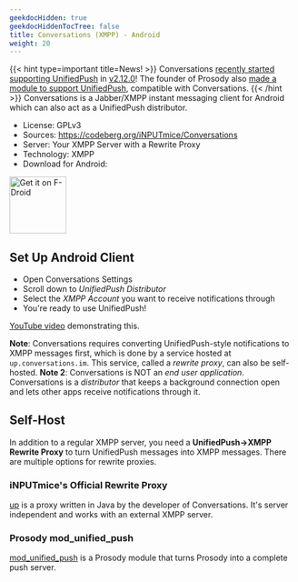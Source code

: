 ```yaml
---
geekdocHidden: true
geekdocHiddenTocTree: false
title: Conversations (XMPP) - Android
weight: 20
---
```

{{< hint type=important title=News! >}}
Conversations [recently started supporting UnifiedPush](https://gultsch.social/@daniel/109630522775489629) in [v2.12.0](https://codeberg.org/iNPUTmice/Conversations/src/branch/master/CHANGELOG.md)!
The founder of Prosody also [made a module to support UnifiedPush](https://floss.social/@mattj/109666686416465083), compatible with Conversations.
{{< /hint >}}
Conversations is a Jabber/XMPP instant messaging client for Android which can also act as a UnifiedPush distributor.

* License: GPLv3
* Sources: <https://codeberg.org/iNPUTmice/Conversations>
* Server: Your XMPP Server with a Rewrite Proxy
* Technology: XMPP
* Download for Android:

[<img alt="Get it on F-Droid" src="/img/f-droid-badge.png" height=100>](https://f-droid.org/en/packages/eu.siacs.conversations/)

## Set Up Android Client
* Open Conversations Settings
* Scroll down to *UnifiedPush Distributor*
* Select the *XMPP Account* you want to receive notifications through
* You're ready to use UnifiedPush!

[YouTube video](https://www.youtube.com/watch?v=wKTk6XGMp3I) demonstrating this.

**Note**: Conversations requires converting UnifiedPush-style notifications to XMPP messages first, which is done by a service hosted at `up.conversations.im`. This service, called a *rewrite proxy*, can also be self-hosted.
**Note 2**: Conversations is NOT an *end user application*. Conversations is a *distributor* that keeps a background connection open and lets other apps receive notifications through it.


## Self-Host

In addition to a regular XMPP server, you need a **UnifiedPush->XMPP Rewrite Proxy** to turn UnifiedPush messages into XMPP messages.
There are multiple options for rewrite proxies.

### iNPUTmice's Official Rewrite Proxy

[up](https://codeberg.org/iNPUTmice/up) is a proxy written in Java by the developer of Conversations. It's server independent and works with an external XMPP server.

### Prosody mod_unified_push

[mod_unified_push](https://modules.prosody.im/mod_unified_push) is a Prosody module that turns Prosody into a complete push server.

